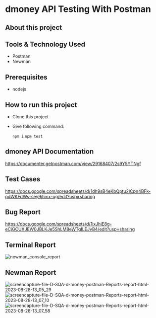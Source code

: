 # dmoney API Testing With Postman

## About this project
###

## Tools & Technology Used
- Postman
- Newman

## Prerequisites
- nodejs

## How to run this project
  - Clone this project
  - Give following command:

      ```npm i```
      ```npm test```

## dmoney API Documentation
https://documenter.getpostman.com/view/29168407/2s9Y5YTNgf

## Test Cases
https://docs.google.com/spreadsheets/d/1dh9sB4eKbQptu2ICpn4BFk-pdWKFdWs-sey9jhmx-qg/edit?usp=sharing

## Bug Report
https://docs.google.com/spreadsheets/d/1ixJhjE8g-eCjGCUXJEW0JBLKJe5ShLM8eWTgILEJvB4/edit?usp=sharing

## Terminal Report
![newman_console_report](https://github.com/rabbypathan/dmoney_API_Testing_With_Postman/assets/70917088/2b95ab8c-ad9b-4c6a-8d5a-98763fe6ef5f)

## Newman Report
![screencapture-file-D-SQA-d-money-postman-Reports-report-html-2023-08-28-13_05_29](https://github.com/rabbypathan/dmoney_API_Testing_With_Postman/assets/70917088/d1c80bb7-4948-4b09-a06b-bb311906894c)
![screencapture-file-D-SQA-d-money-postman-Reports-report-html-2023-08-28-13_07_10](https://github.com/rabbypathan/dmoney_API_Testing_With_Postman/assets/70917088/90abdb81-6550-4f92-92f5-94aaa92dff4a)
![screencapture-file-D-SQA-d-money-postman-Reports-report-html-2023-08-28-13_07_58](https://github.com/rabbypathan/dmoney_API_Testing_With_Postman/assets/70917088/d12c1e97-ffad-4bae-86ba-81d4281f7172)


